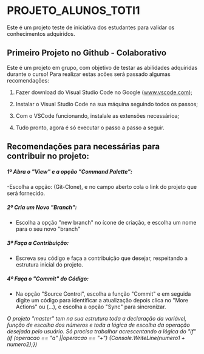 # PROJETO_ALUNOS_TOTI1
Este é um projeto teste de iniciativa dos estudantes para validar os conhecimentos adquiridos.

## Primeiro Projeto no Github - Colaborativo
Este é um projeto em grupo, com objetivo de testar as abilidades adquiridas durante o curso!
Para realizar estas acões será passado algumas recomendações:  

1. Fazer download do Visual Studio Code no Google (www.vscode.com);

2. Instalar o Visual Studio Code na sua máquina seguindo todos os passos;  

3. Com o VSCode funcionando, instalale as extensões necessárioa;  

4. Tudo pronto, agora é só executar o passo a passo a seguir. 

## Recomendações para necessárias para contribuir no projeto:  

##### 1º Abra o "View" e a opção "Command Palette":  
-Escolha a opção: (Git-Clone), e no campo aberto cola o link do projeto que será fornecido.  
##### 2º Cria um Novo "Branch":  
- Escolha a opção "new branch" no ícone de criação, e escolha um nome para o seu novo "branch"  
##### 3º Faça a Contribuição:  
- Escreva seu código e faça a contribuição que desejar, respeitando a estrutura inicial do projeto.  
##### 4º Faça o "Commit" do Código:  
- Na opção "Source Control", escolha a função "Commit" e em seguida digite um código para identificar a atualização depois clica no "More Actions" ou (...), e escolha a opção "Sync" para sincronizar.

*O projeto "master" tem na sua estrutura toda a declaração da variável, função de escolha dos números e toda a lógica de escolha da operação desejada pelo usuário. Só procisa trabalhar acrescentando a lógica do "if" (if (operacao == "a" ||operacao == "+") {Console.WriteLine(numero1 + numero2);})*  





